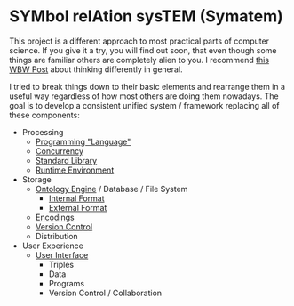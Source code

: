 # SYMbol relAtion sysTEM (Symatem)
This project is a different approach to most practical parts of computer science.
If you give it a try, you will find out soon, that even though some things are familiar others are completely alien to you.
I recommend [this WBW Post](http://waitbutwhy.com/2015/11/the-cook-and-the-chef-musks-secret-sauce.html) about thinking differently in general.

I tried to break things down to their basic elements and rearrange them in a useful way regardless of how most others are doing them nowadays.
The goal is to develop a consistent unified system / framework replacing all of these components:

- Processing
    - [Programming "Language"](Processing/Programming.md)
    - [Concurrency](Processing/Concurrency.md)
    - [Standard Library](Processing/StandardLibrary.md)
    - [Runtime Environment](Processing/RuntimeEnvironment.md)
- Storage
    - [Ontology Engine](Storage/Ontology.md) / Database / File System
        - [Internal Format](Storage/InternalFormat.md)
        - [External Format](Storage/ExternalFormat.md)
    - [Encodings](Storage/Encodings.md)
    - [Version Control](Storage/VersionControl.md)
    - Distribution
- User Experience
    - [User Interface](UserExperience/UserInterface.md)
        - Triples
        - Data
        - Programs
        - Version Control / Collaboration
